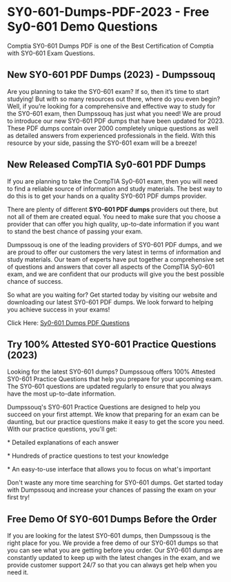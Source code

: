 # SY0-601-Dumps-PDF-2023 - Free Sy0-601 Demo Questions 
<p>Comptia SY0-601 Dumps PDF is one of the Best Certification of Comptia with SY0-601 Exam Questions.</p>
<h2>New SY0-601 PDF Dumps (2023) - Dumpssouq</h2>
<p>Are you planning to take the SY0-601 exam? If so, then it&rsquo;s time to start studying! But with so many resources out there, where do you even begin? Well, if you&rsquo;re looking for a comprehensive and effective way to study for the SY0-601 exam, then Dumpssouq has just what you need! We are proud to introduce our new SY0-601 PDF dumps that have been updated for 2023. These PDF dumps contain over 2000 completely unique questions as well as detailed answers from experienced professionals in the field. With this resource by your side, passing the SY0-601 exam will be a breeze!</p>
<h2>New Released CompTIA Sy0-601 PDF Dumps</h2>
<p>If you are planning to take the CompTIA Sy0-601 exam, then you will need to find a reliable source of information and study materials. The best way to do this is to get your hands on a quality SY0-601 PDF dumps provider.</p>
<p>There are plenty of different <strong>SY0-601 PDF dumps </strong>providers out there, but not all of them are created equal. You need to make sure that you choose a provider that can offer you high quality, up-to-date information if you want to stand the best chance of passing your exam.</p>
<p>Dumpssouq is one of the leading providers of SY0-601 PDF dumps, and we are proud to offer our customers the very latest in terms of information and study materials. Our team of experts have put together a comprehensive set of questions and answers that cover all aspects of the CompTIA Sy0-601 exam, and we are confident that our products will give you the best possible chance of success.</p>
<p>So what are you waiting for? Get started today by visiting our website and downloading our latest SY0-601 PDF dumps. We look forward to helping you achieve success in your exams!</p>

Click Here: <a href="bit.ly/3HokDkb">Sy0-601 Dumps PDF Questions</a>


<h2>Try 100% Attested SY0-601 Practice Questions (2023)</h2>
<p>Looking for the latest SY0-601 dumps? Dumpssouq offers 100% Attested SY0-601 Practice Questions that help you prepare for your upcoming exam. The SY0-601 questions are updated regularly to ensure that you always have the most up-to-date information.</p>
<p>Dumpssouq's SY0-601 Practice Questions are designed to help you succeed on your first attempt. We know that preparing for an exam can be daunting, but our practice questions make it easy to get the score you need. With our practice questions, you'll get:</p>
<p>* Detailed explanations of each answer</p>
<p>* Hundreds of practice questions to test your knowledge</p>
<p>* An easy-to-use interface that allows you to focus on what's important</p>
<p>Don't waste any more time searching for SY0-601 dumps. Get started today with Dumpssouq and increase your chances of passing the exam on your first try!</p>
<h2>Free Demo Of SY0-601 Dumps Before the Order</h2>
<p>If you are looking for the latest SY0-601 dumps, then Dumpssouq is the right place for you. We provide a free demo of our SY0-601 dumps so that you can see what you are getting before you order. Our SY0-601 dumps are constantly updated to keep up with the latest changes in the exam, and we provide customer support 24/7 so that you can always get help when you need it.</p>
